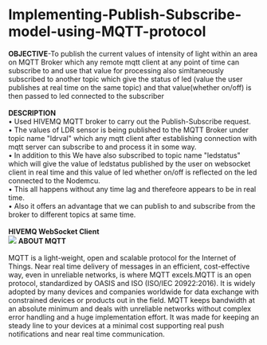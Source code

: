 # Implementing-Publish-Subscribe-model-using-MQTT-protocol

<b>OBJECTIVE</b>-To publish the current values of intensity of light within an area on MQTT Broker which any remote mqtt client at any point of time can subscribe to and use that value for processing also simltaneously subscribed to another topic which give the status of led (value the user publishes at real time on the same topic) and that value(whether on/off) is then passed to led connected to the subscriber<br><br>
<b>DESCRIPTION</b><br>
•	Used HIVEMQ MQTT broker to carry out the Publish-Subscribe request.<br>
•	The values of LDR sensor is being published to the MQTT Broker under topic name "ldrval" which any mqtt client after establishing connection with mqtt server can subscribe to and process it in some way.<br>
• In addition to this We have also subscribed to topic name "ledstatus" which will give the value of ledstatus published by the user on websocket client in real time and this value of led whether on/off is reflected on the led connected to the Nodemcu.<br>
•	This all happens without any time lag and therefeore appears to be in real time.<br>
•	Also it offers an advantage that we can publish to and subscribe from the broker to different topics at same time.<br><br>
<b>HIVEMQ WebSocket Client</b><br>
<img src="https://cloud.githubusercontent.com/assets/23056679/20396987/0ba808aa-ad0e-11e6-8b5a-ae5012cefc62.jpg">
<b>ABOUT MQTT</b><br><br>
MQTT is a light-weight, open and scalable protocol for the Internet of Things. Near real time delivery of messages in an efficient, cost-effective way, even in unreliable networks, is where MQTT excels.MQTT is an open protocol, standardized by OASIS and ISO (ISO/IEC 20922:2016). It is widely adopted by many devices and companies worldwide for data exchange with constrained devices or products out in the field. MQTT keeps bandwidth at an absolute minimum and deals with unreliable networks without complex error handling and a huge implementation effort. It was made for keeping an steady line to your devices at a minimal cost supporting real push notifications and near real time communication.
